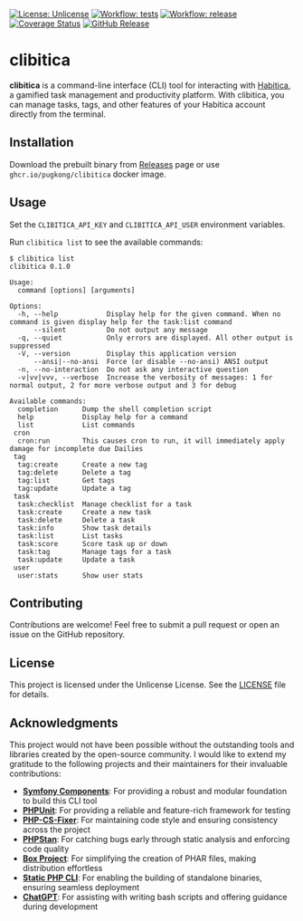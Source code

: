 [![License: Unlicense](https://img.shields.io/badge/license-Unlicense-blue.svg)](http://unlicense.org/)
[![Workflow: tests](https://github.com/PugKong/clibitica/actions/workflows/tests.yml/badge.svg)](https://github.com/PugKong/clibitica/actions/workflows/tests.yml)
[![Workflow: release](https://github.com/PugKong/clibitica/actions/workflows/release.yml/badge.svg)](https://github.com/PugKong/clibitica/actions/workflows/release.yml)
[![Coverage Status](https://coveralls.io/repos/github/PugKong/clibitica/badge.svg?branch=main)](https://coveralls.io/github/PugKong/clibitica?branch=main)
[![GitHub Release](https://img.shields.io/github/release/PugKong/clibitica.svg?style=flat)](https://github.com/PugKong/clibitica/releases/latest)

# clibitica

**clibitica** is a command-line interface (CLI) tool for interacting with [Habitica](https://habitica.com),
a gamified task management and productivity platform. With clibitica, you can manage tasks, tags, and other features
of your Habitica account directly from the terminal.

## Installation

Download the prebuilt binary from [Releases](https://github.com/PugKong/clibitica/releases) page or use `ghcr.io/pugkong/clibitica` docker image.

## Usage

Set the `CLIBITICA_API_KEY` and `CLIBITICA_API_USER` environment variables.

Run `clibitica list` to see the available commands:

```
$ clibitica list
clibitica 0.1.0

Usage:
  command [options] [arguments]

Options:
  -h, --help            Display help for the given command. When no command is given display help for the task:list command
      --silent          Do not output any message
  -q, --quiet           Only errors are displayed. All other output is suppressed
  -V, --version         Display this application version
      --ansi|--no-ansi  Force (or disable --no-ansi) ANSI output
  -n, --no-interaction  Do not ask any interactive question
  -v|vv|vvv, --verbose  Increase the verbosity of messages: 1 for normal output, 2 for more verbose output and 3 for debug

Available commands:
  completion      Dump the shell completion script
  help            Display help for a command
  list            List commands
 cron
  cron:run        This causes cron to run, it will immediately apply damage for incomplete due Dailies
 tag
  tag:create      Create a new tag
  tag:delete      Delete a tag
  tag:list        Get tags
  tag:update      Update a tag
 task
  task:checklist  Manage checklist for a task
  task:create     Create a new task
  task:delete     Delete a task
  task:info       Show task details
  task:list       List tasks
  task:score      Score task up or down
  task:tag        Manage tags for a task
  task:update     Update a task
 user
  user:stats      Show user stats
```

## Contributing

Contributions are welcome! Feel free to submit a pull request or open an issue on the GitHub repository.

## License

This project is licensed under the Unlicense License. See the [LICENSE](LICENSE) file for details.

## Acknowledgments

This project would not have been possible without the outstanding tools and libraries created by the open-source
community. I would like to extend my gratitude to the following projects and their maintainers for their invaluable
contributions:

- **[Symfony Components](https://symfony.com/components)**: For providing a robust and modular foundation to build this CLI tool
- **[PHPUnit](https://phpunit.de/)**: For providing a reliable and feature-rich framework for testing
- **[PHP-CS-Fixer](https://github.com/FriendsOfPHP/PHP-CS-Fixer)**: For maintaining code style and ensuring consistency across the project
- **[PHPStan](https://phpstan.org/)**: For catching bugs early through static analysis and enforcing code quality
- **[Box Project](https://github.com/box-project/box)**: For simplifying the creation of PHAR files, making distribution effortless
- **[Static PHP CLI](https://github.com/crazywhalecc/static-php-cli)**: For enabling the building of standalone binaries, ensuring seamless deployment
- **[ChatGPT](https://openai.com/chatgpt)**: For assisting with writing bash scripts and offering guidance during development
